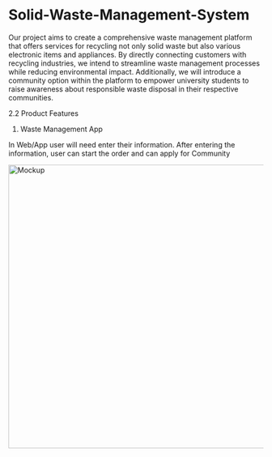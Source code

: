 # Solid-Waste-Management-System
Our project aims to create a comprehensive waste management platform that offers services for recycling not only solid waste but also various electronic items and appliances. By directly connecting customers with recycling industries, we intend to streamline waste management processes while reducing environmental impact. Additionally, we will introduce a community option within the platform to empower university students to raise awareness about responsible waste disposal in their respective communities.

2.2	Product Features
1. Waste Management App

In Web/App user will need enter their information. After entering the information, user can start the order and can apply for Community 

<img width="560" alt="Mockup" src="https://github.com/Abdul-Mohaimen/Solid-Waste-Management-System/assets/97448982/23c6f97a-b772-40e4-b150-bf4f848d9c0e">
